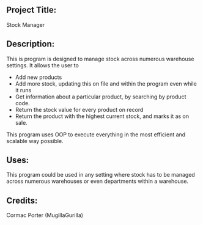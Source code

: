 ## Project Title:

Stock Manager

## Description:

This is program is designed to manage stock across numerous warehouse settings. It allows the user to 
* Add new products
* Add more stock, updating this on file and within the program even while it runs
* Get information about a particular product, by searching by product code. 
* Return the stock value for every product on record
* Return the product with the highest current stock, and marks it as on sale. 

This program uses OOP to execute everything in the most efficient and scalable way possible.

## Uses:
This program could be used in any setting where stock has to be managed across numerous warehouses or even departments within a warehouse. 

## Credits:
Cormac Porter (MugillaGurilla)